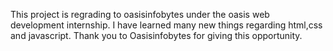 This  project is regrading to oasisinfobytes under the oasis web development internship.
I have learned many new things regarding html,css and javascript.
Thank you to Oasisinfobytes for giving this opportunity.

 
